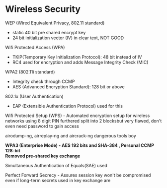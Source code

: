 # Wireless Security

WEP (Wired Equivalent Privacy, 802.11 standard)

* static 40 bit pre shared encrypt key
* 24 bit initialization vector (IV) in clear text, NOT GOOD

Wifi Protected Access (WPA)

* TKIP(Temporary Key Initialization Protocol): 48 bit instead of IV
* RC4 used for encryption and adds Message Integrity Check (MIC)

WPA2 (802.11i standard)

* Integrity check through CCMP
* AES (Advanced Encryption Standard): 128 bit or above

802.1x (User Authentication)

* EAP (Extensible Authentication Protocol) used for this

Wifi Protected Setup (WPS) - Automated encryption setup for wireless networks using 8 digit PIN furthered split into 2 blocksbut very flawed, don't even need password to gain access

airodump-ng, airreplay-ng and aircrack-ng dangerous tools boy

**WPA3 (Enterprise Mode) - AES 192 bits and SHA-384 , Personal CCMP 128-bit**\
**Removed pre-shared key exchange**

Simultaneous Authentication of Equals(SAE) used

Perfect Forward Secrecy - Assures session key won't be compromised even if long-term secrets used in key exchange are

